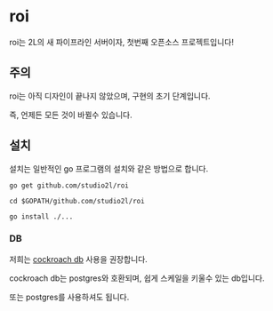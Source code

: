 # roi

roi는 2L의 새 파이프라인 서버이자, 첫번째 오픈소스 프로젝트입니다!


## 주의

roi는 아직 디자인이 끝나지 않았으며, 구현의 초기 단계입니다.

즉, 언제든 모든 것이 바뀔수 있습니다.


## 설치

설치는 일반적인 go 프로그램의 설치와 같은 방법으로 합니다.

```
go get github.com/studio2l/roi

cd $GOPATH/github.com/studio2l/roi

go install ./...
```

### DB

저희는 [cockroach db](https://cockroachlabs.com) 사용을 권장합니다.

cockroach db는 postgres와 호환되며, 쉽게 스케일을 키울수 있는 db입니다.

또는 postgres를 사용하셔도 됩니다.
